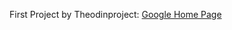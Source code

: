 First Project by Theodinproject: 
<a href="https://amruthuk.github.io/google-homepage/">Google Home Page<a>
